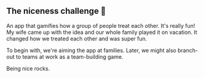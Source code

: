 ## The niceness challenge 🙌

An app that gamifies how a group of people treat each other.  It's really fun!  My wife came up with the idea and our whole family played it on vacation.  It changed how we treated each other and was super fun.   

To begin with, we're aiming the app at families.  Later, we might also branch-out to teams at work as a team-building game.

Being nice rocks.

